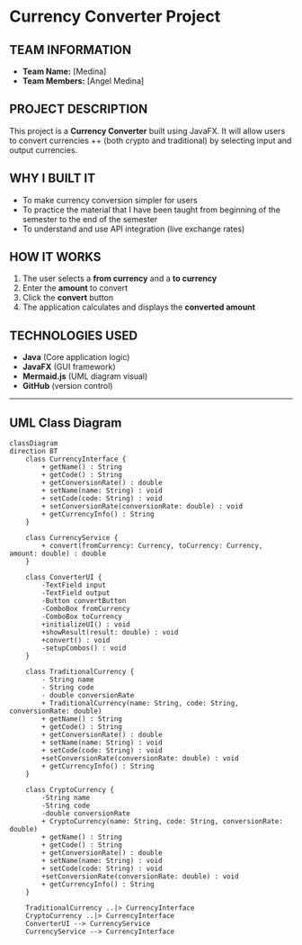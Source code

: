 # Currency Converter Project

## TEAM INFORMATION
- **Team Name:** [Medina]
- **Team Members:** [Angel Medina]

## PROJECT DESCRIPTION
This project is a **Currency Converter** built using JavaFX. It will allow users to convert currencies ++
(both crypto and traditional) by selecting input and output currencies.

## WHY I BUILT IT
- To make currency conversion simpler for users
- To practice the material that I have been taught from beginning of the semester to the end of the semester
- To understand and use API integration (live exchange rates)

## HOW IT WORKS
  1. The user selects a **from currency** and a **to currency**
  2. Enter the **amount** to convert
  3. Click the **convert** button
  4. The application calculates and displays the **converted amount**

  ## TECHNOLOGIES USED
  - **Java** (Core application logic)
  - **JavaFX** (GUI framework)
  - **Mermaid.js** (UML diagram visual)
  - **GitHub** (version control)



---
## UML Class Diagram
```mermaid
classDiagram
direction BT
    class CurrencyInterface {
	    + getName() : String
	    + getCode() : String
	    + getConversionRate() : double
	    + setName(name: String) : void
	    + setCode(code: String) : void
	    + setConversionRate(conversionRate: double) : void
	    + getCurrencyInfo() : String
    }

    class CurrencyService {
	    + convert(fromCurrency: Currency, toCurrency: Currency, amount: double) : double
    }

    class ConverterUI {
	    -TextField input
	    -TextField output
	    -Button convertButton
	    -ComboBox fromCurrency
	    -ComboBox toCurrency
	    +initializeUI() : void
	    +showResult(result: double) : void
	    +convert() : void
	    -setupCombos() : void
    }

    class TraditionalCurrency {
	    - String name
	    - String code
	    - double conversionRate
	    + TraditionalCurrency(name: String, code: String, conversionRate: double)
	    + getName() : String
	    + getCode() : String
	    + getConversionRate() : double
	    + setName(name: String) : void
	    + setCode(code: String) : void
	    +setConversionRate(conversionRate: double) : void
	    + getCurrencyInfo() : String
    }

    class CryptoCurrency {
	    -String name
	    -String code
	    -double conversionRate
	    + CryptoCurrency(name: String, code: String, conversionRate: double)
	    + getName() : String
	    + getCode() : String
	    + getConversionRate() : double
	    + setName(name: String) : void
	    + setCode(code: String) : void
	    +setConversionRate(conversionRate: double) : void
	    + getCurrencyInfo() : String
    }

    TraditionalCurrency ..|> CurrencyInterface
    CryptoCurrency ..|> CurrencyInterface
    ConverterUI --> CurrencyService
    CurrencyService --> CurrencyInterface





